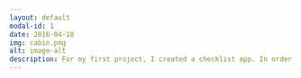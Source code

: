 ```yaml
---
layout: default
modal-id: 1
date: 2016-04-18
img: cabin.png
alt: image-alt
description: For my first project, I created a checklist app. In order to keep things simple for the user, I made every function (adding, deleting, saving) controllable with one button. The app consists of two activities; each activity includes of an EditText view and a button which allows the user to add items onto an ArrayList. The ArrayList is then displayed using a ListView using a SimpleAdapter. I also used a hashmap to index the multiple ArrayLists created by the user. The UI also includes of using OnItemClickListeners to pass data through an intent with startActivityForResult().
---
```

